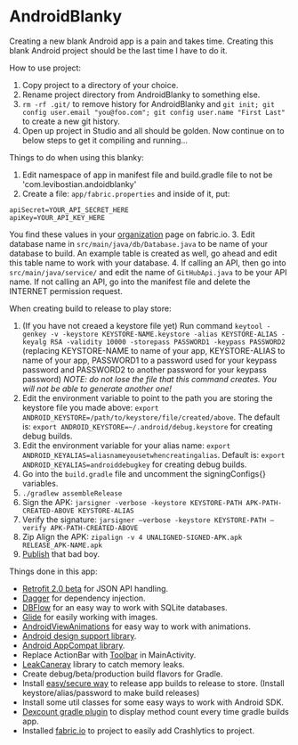 # AndroidBlanky
Creating a new blank Android app is a pain and takes time. Creating this blank Android project should be the last time I have to do it. 

How to use project:  

1. Copy project to a directory of your choice. 
2. Rename project directory from AndroidBlanky to something else. 
3. `rm -rf .git/` to remove history for AndroidBlanky and `git init; git config user.email "you@foo.com"; git config user.name "First Last"` to create a new git history. 
4. Open up project in Studio and all should be golden. Now continue on to below steps to get it compiling and running... 

Things to do when using this blanky:  

1. Edit namespace of app in manifest file and build.gradle file to not be 'com.levibostian.andoidblanky'
2. Create a file: `app/fabric.properties` and inside of it, put:
```
apiSecret=YOUR_API_SECRET_HERE
apiKey=YOUR_API_KEY_HERE
``` 
You find these values in your [organization](https://fabric.io/settings/organizations) page on fabric.io. 
3. Edit database name in `src/main/java/db/Database.java` to be name of your database to build. An example table is created as well, go ahead and edit this table name to work with your database. 
4. If calling an API, then go into `src/main/java/service/` and edit the name of `GitHubApi.java` to be your API name. If not calling an API, go into the manifest file and delete the INTERNET permission request. 

When creating build to release to play store:  

1. (If you have not creaed a keystore file yet) Run command `keytool -genkey -v -keystore KEYSTORE-NAME.keystore -alias KEYSTORE-ALIAS -keyalg RSA -validity 10000 -storepass PASSWORD1 -keypass PASSWORD2` (replacing KEYSTORE-NAME to name of your app, KEYSTORE-ALIAS to name of your app, PASSWORD1 to a password used for your keypass password and PASSWORD2 to another password for your keypass password) *NOTE: do not lose the file that this command creates. You will not be able to generate another one!*
2. Edit the environment variable to point to the path you are storing the keystore file you made above: `export ANDROID_KEYSTORE=/path/to/keystore/file/created/above`. The default is: `export ANDROID_KEYSTORE=~/.android/debug.keystore` for creating debug builds.
3. Edit the environment variable for your alias name: `export ANDROID_KEYALIAS=aliasnameyousetwhencreatingalias`. Default is: `export ANDROID_KEYALIAS=androiddebugkey` for creating debug builds.
4. Go into the `build.gradle` file and uncomment the signingConfigs{} variables. 
5. `./gradlew assembleRelease`
6. Sign the APK: `jarsigner -verbose -keystore KEYSTORE-PATH APK-PATH-CREATED-ABOVE KEYSTORE-ALIAS`
7. Verify the signature: `jarsigner –verbose -keystore KEYSTORE-PATH –verify APK-PATH-CREATED-ABOVE`
8. Zip Align the APK: `zipalign -v 4 UNALIGNED-SIGNED-APK.apk RELEASE_APK-NAME.apk` 
9. [Publish](https://play.google.com/apps/publish) that bad boy. 

Things done in this app:  

* [Retrofit 2.0 beta](https://github.com/square/retrofit) for JSON API handling.
* [Dagger](https://github.com/square/Dagger) for dependency injection. 
* [DBFlow](https://github.com/Raizlabs/DBFlow) for an easy way to work with SQLite databases. 
* [Glide](https://github.com/bumptech/glide) for easily working with images. 
* [AndroidViewAnimations](https://github.com/daimajia/AndroidViewAnimations) for easy way to work with animations. 
* [Android design support library](http://android-developers.blogspot.com/2015/05/android-design-support-library.html).
* [Android AppCompat library](http://android-developers.blogspot.com/2014/10/appcompat-v21-material-design-for-pre.html). 
* Replace ActionBar with [Toolbar](http://android-developers.blogspot.com/2014/10/appcompat-v21-material-design-for-pre.html) in MainActivity.
* [LeakCaneray](https://github.com/square/leakcanary) library to catch memory leaks.
* Create debug/beta/production build flavors for Gradle. 
* Install [easy/secure way](https://github.com/almalkawi/Android-Guide/wiki/Generating-signed-release-APK-using-Gradle) to release app builds to release to store. (Install keystore/alias/password to make build releases)
* Install some util classes for some easy ways to work with Android SDK. 
* [Dexcount gradle plugin](https://github.com/KeepSafe/dexcount-gradle-plugin) to display method count every time gradle builds app. 
* Installed [fabric.io](https://fabric.io) to project to easily add Crashlytics to project. 